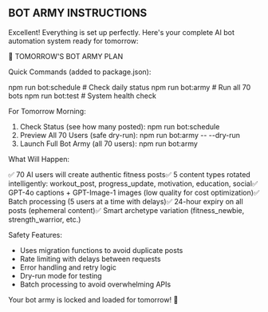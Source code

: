## BOT ARMY INSTRUCTIONS
Excellent! Everything is set up perfectly. Here's your complete AI bot automation
   system ready for tomorrow:

  🤖 TOMORROW'S BOT ARMY PLAN

  Quick Commands (added to package.json):

  npm run bot:schedule    # Check daily status
  npm run bot:army        # Run all 70 bots 
  npm run bot:test        # System health check

  For Tomorrow Morning:

  1. Check Status (see how many posted):
  npm run bot:schedule
  2. Preview All 70 Users (safe dry-run):
  npm run bot:army -- --dry-run
  3. Launch Full Bot Army (all 70 users):
  npm run bot:army

  What Will Happen:

  ✅ 70 AI users will create authentic fitness posts✅ 5 content types rotated
  intelligently: workout_post, progress_update, motivation, education, social✅
  GPT-4o captions + GPT-Image-1 images (low quality for cost optimization)✅ Batch 
  processing (5 users at a time with delays)✅ 24-hour expiry on all posts
  (ephemeral content)✅ Smart archetype variation (fitness_newbie,
  strength_warrior, etc.)

  Safety Features:

  - Uses migration functions to avoid duplicate posts
  - Rate limiting with delays between requests
  - Error handling and retry logic
  - Dry-run mode for testing
  - Batch processing to avoid overwhelming APIs

  Your bot army is locked and loaded for tomorrow! 🚀
